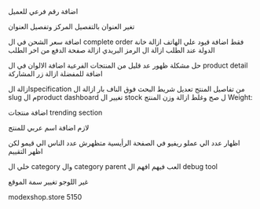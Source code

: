 اضافة رقم فرعي للعميل

تغير العنوان بالتفصيل
المركز وتفصيل العنوان

اضافة سعر الشحن في ال complete order فقط
اضافة قيود علي الهاتف
ازالة خانة الدولة عند الطلب
ازالة ال الرمز البريدي 
ازالة صفحة الدفع من اخر الطلب

حل مشكلة ظهور عد قليل من المنتجات الفرعية
اضافة الالوان
في ال product detail اضافة للمفضلة 
ازالة زر المشاركة

ازالة الspecification من تفاصيل المنتج
تعديل شريط البحث فوق الناف بار
ازالة ال slug م الproduct dashboard
تغيير ال stock ل صح وغلط
ازالة وزن المنتج 
Weight:

اضافة منتجات trending section

لازم اضافة اسم عربي للمنتج

اظهار عدد الي عملو ريفيو في الصفحة الرأيسية
متظهرش عدد الناس الي قيمو لكن اظهر التقييم

خلي ال category وال category parent العب فيهم 
افهم ال debug tool 

غير اللوجو
تغيير سمة الموقع


modexshop.store
5150


